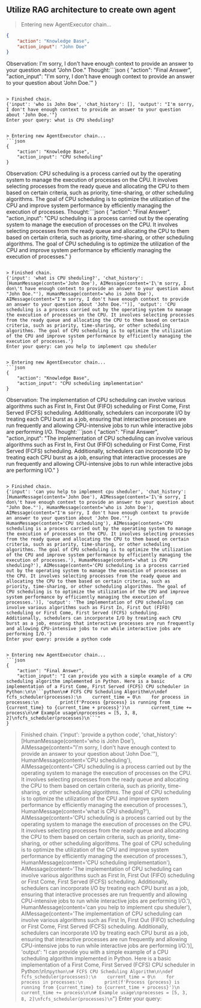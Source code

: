 
## Utilize RAG architecture to create own agent

> Entering new AgentExecutor chain...
```json
{
    "action": "Knowledge Base",
    "action_input": "John Doe"
}
```
Observation: I'm sorry, I don't have enough context to provide an answer to your question about "John Doe."
Thought:```json
{
    "action": "Final Answer",
    "action_input": "I'm sorry, I don't have enough context to provide an answer to your question about 'John Doe.'"
}
```

> Finished chain.
{'input': 'who is John Doe', 'chat_history': [], 'output': "I'm sorry, I don't have enough context to provide an answer to your question about 'John Doe.'"}
Enter your query: what is CPU sheduling?


> Entering new AgentExecutor chain...
```json
{
    "action": "Knowledge Base",
    "action_input": "CPU scheduling"
}
```
Observation: CPU scheduling is a process carried out by the operating system to manage the execution of processes on the CPU. It involves selecting processes from the ready queue and allocating the CPU to them based on certain criteria, such as priority, time-sharing, or other scheduling algorithms. The goal of CPU scheduling is to optimize the utilization of the CPU and improve system performance by efficiently managing the execution of processes.
Thought:```json
{
    "action": "Final Answer",
    "action_input": "CPU scheduling is a process carried out by the operating system to manage the execution of processes on the CPU. It involves selecting processes from the ready queue and allocating the CPU to them based on certain criteria, such as priority, time-sharing, or other scheduling algorithms. The goal of CPU scheduling is to optimize the utilization of the CPU and improve system performance by efficiently managing the execution of processes."
}
```

> Finished chain.
{'input': 'what is CPU sheduling?', 'chat_history': [HumanMessage(content='John Doe'), AIMessage(content='I\'m sorry, I don\'t have enough context to provide an answer to your question about "John Doe."'), HumanMessage(content='who is John Doe'), AIMessage(content="I'm sorry, I don't have enough context to provide an answer to your question about 'John Doe.'")], 'output': 'CPU scheduling is a process carried out by the operating system to manage the execution of processes on the CPU. It involves selecting processes from the ready queue and allocating the CPU to them based on certain criteria, such as priority, time-sharing, or other scheduling algorithms. The goal of CPU scheduling is to optimize the utilization of the CPU and improve system performance by efficiently managing the execution of processes.'}
Enter your query: can you help to implement cpu sheduler


> Entering new AgentExecutor chain...
```json
{
    "action": "Knowledge Base",
    "action_input": "CPU scheduling implementation"
}
```
Observation: The implementation of CPU scheduling can involve various algorithms such as First In, First Out (FIFO) scheduling or First Come, First Served (FCFS) scheduling. Additionally, schedulers can incorporate I/O by treating each CPU burst as a job, ensuring that interactive processes are run frequently and allowing CPU-intensive jobs to run while interactive jobs are performing I/O.
Thought:```json
{
    "action": "Final Answer",
    "action_input": "The implementation of CPU scheduling can involve various algorithms such as First In, First Out (FIFO) scheduling or First Come, First Served (FCFS) scheduling. Additionally, schedulers can incorporate I/O by treating each CPU burst as a job, ensuring that interactive processes are run frequently and allowing CPU-intensive jobs to run while interactive jobs are performing I/O."
}
```

> Finished chain.
{'input': 'can you help to implement cpu sheduler', 'chat_history': [HumanMessage(content='John Doe'), AIMessage(content='I\'m sorry, I don\'t have enough context to provide an answer to your question about "John Doe."'), HumanMessage(content='who is John Doe'), AIMessage(content="I'm sorry, I don't have enough context to provide an answer to your question about 'John Doe.'"), HumanMessage(content='CPU scheduling'), AIMessage(content='CPU scheduling is a process carried out by the operating system to manage the execution of processes on the CPU. It involves selecting processes from the ready queue and allocating the CPU to them based on certain criteria, such as priority, time-sharing, or other scheduling algorithms. The goal of CPU scheduling is to optimize the utilization of the CPU and improve system performance by efficiently managing the execution of processes.'), HumanMessage(content='what is CPU sheduling?'), AIMessage(content='CPU scheduling is a process carried out by the operating system to manage the execution of processes on the CPU. It involves selecting processes from the ready queue and allocating the CPU to them based on certain criteria, such as priority, time-sharing, or other scheduling algorithms. The goal of CPU scheduling is to optimize the utilization of the CPU and improve system performance by efficiently managing the execution of processes.')], 'output': 'The implementation of CPU scheduling can involve various algorithms such as First In, First Out (FIFO) scheduling or First Come, First Served (FCFS) scheduling. Additionally, schedulers can incorporate I/O by treating each CPU burst as a job, ensuring that interactive processes are run frequently and allowing CPU-intensive jobs to run while interactive jobs are performing I/O.'}
Enter your query: provide a python code


> Entering new AgentExecutor chain...
```json
{
    "action": "Final Answer",
    "action_input": "I can provide you with a simple example of a CPU scheduling algorithm implemented in Python. Here is a basic implementation of a First Come, First Served (FCFS) CPU scheduler in Python:\n\n```python\n# FCFS CPU Scheduling Algorithm\n\ndef fcfs_scheduler(processes):\n    current_time = 0\n    for process in processes:\n        print(f'Process {process} is running from {current_time} to {current_time + process}')\n        current_time += process\n\n# Example usage\nprocesses = [5, 3, 8, 2]\nfcfs_scheduler(processes)\n```"
}
```

> Finished chain.
{'input': 'provide a python code', 'chat_history': [HumanMessage(content='who is John Doe'), AIMessage(content="I'm sorry, I don't have enough context to provide an answer to your question about 'John Doe.'"), HumanMessage(content='CPU scheduling'), AIMessage(content='CPU scheduling is a process carried out by the operating system to manage the execution of processes on the CPU. It involves selecting processes from the ready queue and allocating the CPU to them based on certain criteria, such as priority, time-sharing, or other scheduling algorithms. The goal of CPU scheduling is to optimize the utilization of the CPU and improve system performance by efficiently managing the execution of processes.'), HumanMessage(content='what is CPU sheduling?'), AIMessage(content='CPU scheduling is a process carried out by the operating system to manage the execution of processes on the CPU. It involves selecting processes from the ready queue and allocating the CPU to them based on certain criteria, such as priority, time-sharing, or other scheduling algorithms. The goal of CPU scheduling is to optimize the utilization of the CPU and improve system performance by efficiently managing the execution of processes.'), HumanMessage(content='CPU scheduling implementation'), AIMessage(content='The implementation of CPU scheduling can involve various algorithms such as First In, First Out (FIFO) scheduling or First Come, First Served (FCFS) scheduling. Additionally, schedulers can incorporate I/O by treating each CPU burst as a job, ensuring that interactive processes are run frequently and allowing CPU-intensive jobs to run while interactive jobs are performing I/O.'), HumanMessage(content='can you help to implement cpu sheduler'), AIMessage(content='The implementation of CPU scheduling can involve various algorithms such as First In, First Out (FIFO) scheduling or First Come, First Served (FCFS) scheduling. Additionally, schedulers can incorporate I/O by treating each CPU burst as a job, ensuring that interactive processes are run frequently and allowing CPU-intensive jobs to run while interactive jobs are performing I/O.')], 'output': "I can provide you with a simple example of a CPU scheduling algorithm implemented in Python. Here is a basic implementation of a First Come, First Served (FCFS) CPU scheduler in Python:\n\n```python\n# FCFS CPU Scheduling Algorithm\n\ndef fcfs_scheduler(processes):\n    current_time = 0\n    for process in processes:\n        print(f'Process {process} is running from {current_time} to {current_time + process}')\n        current_time += process\n\n# Example usage\nprocesses = [5, 3, 8, 2]\nfcfs_scheduler(processes)\n```"}
Enter your query: 